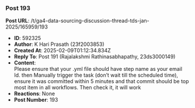 ### Post 193
**Post URL**: /t/ga4-data-sourcing-discussion-thread-tds-jan-2025/165959/193
- **ID**: 592325
- **Author**: K Hari Prasath (23f2003853)
- **Created At**: 2025-02-09T01:12:34.834Z
- **Reply To**: Post 191 (Rajalakshmi Rathinasabhapathy, 23ds3000149)
- **Content**:  
  Please ensure that your .yml file should have step name as your email Id. then Manually trigger the task (don’t wait till the scheduled time), ensure it was committed within 5 minutes and that commit should be top most item in all workflows. Then check it, it will work
- **Reactions**: None
- **Post Number**: 193

